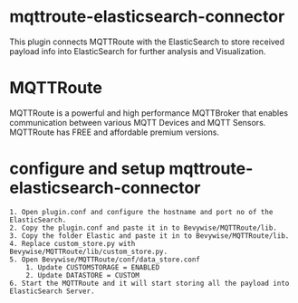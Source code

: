 # mqttroute-elasticsearch-connector

This plugin connects MQTTRoute with the ElasticSearch to store received payload info into ElasticSearch for further analysis and Visualization. 

# MQTTRoute 

MQTTRoute is a powerful and high performance MQTTBroker that enables communication between various MQTT Devices and MQTT Sensors. MQTTRoute has FREE and affordable premium versions. 

# configure and setup mqttroute-elasticsearch-connector

	1. Open plugin.conf and configure the hostname and port no of the ElasticSearch.
	2. Copy the plugin.conf and paste it in to Bevywise/MQTTRoute/lib.
	3. Copy the folder Elastic and paste it in to Bevywise/MQTTRoute/lib.
	4. Replace custom_store.py with Bevywise/MQTTRoute/lib/custom_store.py.
	5. Open Bevywise/MQTTRoute/conf/data_store.conf 
		1. Update CUSTOMSTORAGE = ENABLED
		2. Update DATASTORE = CUSTOM 
	6. Start the MQTTRoute and it will start storing all the payload into ElasticSearch Server.

